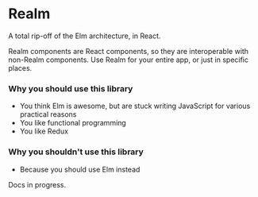 # Realm

A total rip-off of the Elm architecture, in React.

Realm components are React components, so they are interoperable with non-Realm components. Use Realm for your entire app, or just in specific places.

### Why you should use this library

- You think Elm is awesome, but are stuck writing JavaScript for various practical reasons
- You like functional programming
- You like Redux

### Why you shouldn't use this library

- Because you should use Elm instead

Docs in progress.
